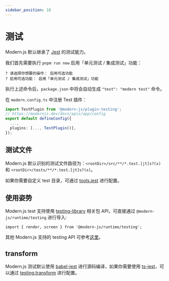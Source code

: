 ```yaml
---
sidebar_position: 10
---
```


# 测试

Modern.js 默认继承了 [Jest](https://jestjs.io/) 的测试能力。

我们首先需要执行 `pnpm run new` 启用「单元测试 / 集成测试」功能：

```
? 请选择你想要的操作： 启用可选功能
? 启用可选功能： 启用「单元测试 / 集成测试」功能
```

执行上述命令后，`package.json` 中将会自动生成 `"test": "modern test"` 命令。

在 `modern.config.ts` 中注册 Test 插件：

```ts title="modern.config.ts"
import TestPlugin from '@modern-js/plugin-testing';
// https://modernjs.dev/docs/apis/app/config
export default defineConfig({
  ...,
  plugins: [..., TestPlugin()],
});
```

## 测试文件

Modern.js 默认识别的测试文件路径为：`<rootDir>/src/**/*.test.[jt]s?(x)` 和 `<rootDir>/tests/**/*.test.[jt]s?(x)`。

如果你需要自定义 test 目录，可通过 [tools.jest](/docs/configure/app/tools/jest) 进行配置。

## 使用姿势

Modern.js test 支持使用 [testing-library](https://testing-library.com/docs/) 相关包 API，可直接通过 `@modern-js/runtime/testing` 进行导入:

```
import { render, screen } from '@modern-js/runtime/testing';
```

其他 Modern.js 支持的 testing API 可参考[这里](/docs/apis/app/runtime/testing/cleanup)。

## transform

Modern.js 测试默认使用 [babel-jest](https://www.npmjs.com/package/babel-jest) 进行源码编译，如果你需要使用 [ts-jest](https://github.com/kulshekhar/ts-jest)，可以通过 [testing.transform](/docs/configure/app/testing/transformer) 进行配置。
